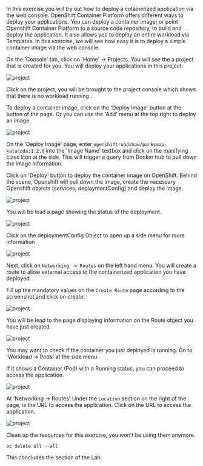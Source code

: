 In this exercise you will try out how to deploy a cotainerized application via the web console. OpenShift Container Platform offers different ways to deploy your applications. You can deploy a container image; or point Openshift Container Platform to a source code repository, to build and deploy the application. It also allows you to deploy an entire workload via Templates. In this exercise, we will see how easy it is to deploy a simple container image via the web console.

On the 'Console' tab, click on 'Home' -> Projects. You will see the a project that is created for you. You will deploy your applications in this project.

![project](images/deploy-img1.png)

Click on the project, you will be brought to the project console which shows that there is no workload running .

To deploy a container image, click on the 'Deploy Image' button at the button of the page. Or you can use the 'Add' menu at the top right to deploy an image.

![project](images/deploy-img2.png)


On the 'Deploy Image' page, enter ```openshiftroadshow/parksmap-katacoda:1.2.0``` into the 'Image Name' textbox and click on the manifying class icon at the side. This will trigger a query from Docker hub to pull down the image information.

Click on 'Deploy' button to deploy the container image on OpenShift.
Behind the scene, Openshift will pull down the image, create the necessary Openshift objects (services, deploymentConfig) and deploy the image.

![project](images/deploy-img-a.png)

You will be lead a page showing the status of the deployment.

![project](images/deploy-img-b.png)

Click on the deploymentConfig Object to open up a side menu for more information

![project](images/deploy-img-b1.png)


Next, click on ```Networking -> Routes``` on the left hand menu.
You will create a route to allow external access to the containerized application you have deployed.

Fill up the mandatory values on the ```Create Route``` page according to the screenshot and click on create.

![project](images/deploy-img-c.png)


You will be lead to the page displaying information on the Route object you have just created. 

![project](images/deploy-img-d.png)

You may want to check if the container you just deployed is running. Go to 'Workload -> Pods' at the side menu.

If it shows a Container (Pod) with a Running status, you can proceed to access the application. 

![project](images/deploy-img-f.png)

At 'Networking -> Routes'
Under the ```Location``` section on the right of the page, is the URL to access the application. 
Click on the URL to access the application.

![project](images/deploy-img-e.png)


Clean up the resources for this exercise, you won't be using them anymore.

```execute
oc delete all --all
```

This concludes the section of the Lab.

